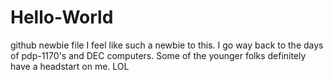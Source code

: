 # Hello-World
github newbie file
I feel like such a newbie to this.  I go way back to the days of pdp-1170's and DEC computers.
Some of the younger folks definitely have a headstart on me. LOL
